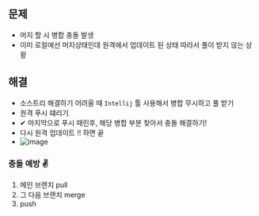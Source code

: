 ## 문제
- 머지 할 시 병합 충돌 발생
- 이미 로컬에선 머지상태인데 원격에서 업데이트 된 상태 따라서 풀이 받지 않는 상황

## 해결
- 소스트리 해결하기 어려울 때 `Intellij` 툴 사용해서 병합 무시하고 풀 받기
- 원격 푸시 떄리기
- ✔ 마지막으로 푸시 때린후, 해당 병합 부분 찾아서 충돌 해결하기!
- 다시 원격 업데이트 !! 하면 끝
- ![image](https://user-images.githubusercontent.com/61215550/164390024-09040ff3-ed2a-4243-a9f2-96e63b18ae85.png)
### 충돌 예방 ✌
1. 메인 브랜치 pull
2. 그 다음 브랜치 merge
3. push
